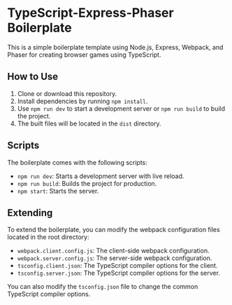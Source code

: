 # TypeScript-Express-Phaser Boilerplate

This is a simple boilerplate template using Node.js, Express, Webpack, and Phaser for creating browser games using TypeScript.

## How to Use

1. Clone or download this repository.
2. Install dependencies by running `npm install`.
3. Use `npm run dev` to start a development server or `npm run build` to build the project.
4. The built files will be located in the `dist` directory.

## Scripts

The boilerplate comes with the following scripts:

- `npm run dev`: Starts a development server with live reload.
- `npm run build`: Builds the project for production.
- `npm start`: Starts the server.

## Extending

To extend the boilerplate, you can modify the webpack configuration files located in the root directory:

- `webpack.client.config.js`: The client-side webpack configuration.
- `webpack.server.config.js`: The server-side webpack configuration.
- `tsconfig.client.json`: The TypeScript compiler options for the client.
- `tsconfig.server.json`: The TypeScript compiler options for the server.

You can also modify the `tsconfig.json` file to change the common TypeScript compiler options.
